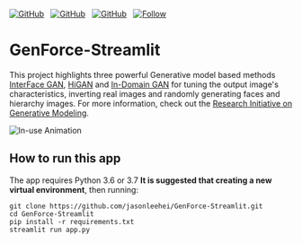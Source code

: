 [![GitHub](https://img.shields.io/github/stars/genforce/interfacegan?style=social&label=InterFaceGAN&maxAge=2592000)](https://github.com/genforce/interfacegan)&nbsp;&nbsp;
[![GitHub](https://img.shields.io/github/stars/genforce/idinvert?style=social&label=InDomainGAN(TensorFlow)&maxAge=2592000)](https://github.com/genforce/idinvert)&nbsp;&nbsp;
[![GitHub](https://img.shields.io/github/stars/genforce/higan?style=social&label=HiGAN&maxAge=2592000)](https://github.com/genforce/higan)&nbsp;&nbsp;
[![Follow](https://img.shields.io/twitter/follow/LeeCheungHei1?style=social)](https://www.twitter.com/LeeCheungHei1)

# GenForce-Streamlit
This project highlights three powerful Generative model based methods [InterFace GAN](https://genforce.github.io/interfacegan/), [HiGAN](https://genforce.github.io/higan/) and [In-Domain GAN](https://genforce.github.io/idinvert/) for tuning the output image's characteristics, inverting real images and randomly generating faces and hierarchy images. For more information, check out the [Research Initiative on Generative Modeling](https://genforce.github.io/). 

![In-use Animation](https://github.com/jasonleehei/GenForce-Streamlit/blob/main/demo-itf.gif?raw=true "In-use Animation")

## How to run this app
The app requires Python 3.6 or 3.7 
**It is suggested that creating a new virtual environment**, then running:

```
git clone https://github.com/jasonleehei/GenForce-Streamlit.git
cd GenForce-Streamlit
pip install -r requirements.txt
streamlit run app.py
```